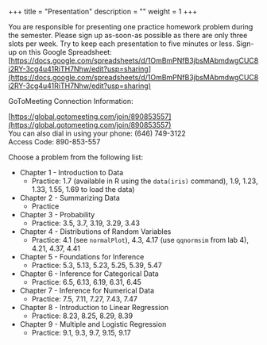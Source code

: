 +++
title = "Presentation"
description = ""
weight = 1
+++

You are responsible for presenting one practice homework problem during the semester. Please sign up as-soon-as possible as there are only three slots per week. Try to keep each presentation to five minutes or less. Sign-up on this Google Spreadsheet: [https://docs.google.com/spreadsheets/d/1OmBmPNfB3jbsMAbmdwgCUC8i2RY-3cg4u41RiTH7Nhw/edit?usp=sharing](https://docs.google.com/spreadsheets/d/1OmBmPNfB3jbsMAbmdwgCUC8i2RY-3cg4u41RiTH7Nhw/edit?usp=sharing)

GoToMeeting Connection Information:

[https://global.gotomeeting.com/join/890853557](https://global.gotomeeting.com/join/890853557)  
You can also dial in using your phone: (646) 749-3122  
Access Code: 890-853-557

Choose a problem from the following list:

* Chapter 1 - Introduction to Data
	* Practice: 1.7 (available in R using the `data(iris)` command), 1.9, 1.23, 1.33, 1.55, 1.69
to load the data)
* Chapter 2 - Summarizing Data
	* Practice
* Chapter 3 - Probability
	* Practice: 3.5, 3.7, 3.19, 3.29, 3.43
* Chapter 4 - Distributions of Random Variables
	* Practice: 4.1 (see `normalPlot`), 4.3, 4.17 (use `qqnormsim` from lab 4), 4.21, 4.37, 4.41
* Chapter 5 - Foundations for Inference
	* Practice: 5.3, 5.13, 5.23, 5.25, 5.39, 5.47
* Chapter 6 - Inference for Categorical Data
	* Practice: 6.5, 6.13, 6.19, 6.31, 6.45
* Chapter 7 - Inference for Numerical Data
	* Practice: 7.5, 7.11, 7.27, 7.43, 7.47
* Chapter 8 - Introduction to Linear Regression
	* Practice: 8.23, 8.25, 8.29, 8.39
* Chapter 9 - Multiple and Logistic Regression
	* Practice: 9.1, 9.3, 9.7, 9.15, 9.17

